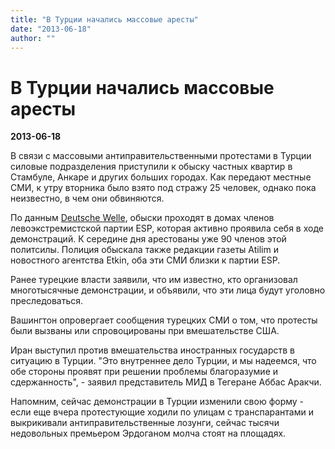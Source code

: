 ```yaml
---
title: "В Турции начались массовые аресты"
date: "2013-06-18"
author: ""
---
```


# В Турции начались массовые аресты

**2013-06-18** 

В связи с массовыми антиправительственными протестами в Турции силовые подразделения приступили к обыску частных квартир в Стамбуле, Анкаре и других больших городах. Как передают местные СМИ, к утру вторника было взято под стражу 25 человек, однако пока неизвестно, в чем они обвиняются.

По данным [Deutsche Welle](http://www.dw.de/%D0%B2-%D1%85%D0%BE%D0%B4%D0%B5-%D0%BE%D0%B1%D1%8B%D1%81%D0%BA%D0%BE%D0%B2-%D0%B2-%D1%82%D1%83%D1%80%D1%86%D0%B8%D0%B8-%D0%B7%D0%B0%D0%B4%D0%B5%D1%80%D0%B6%D0%B0%D0%BD%D1%8B-%D0%B4%D0%B5%D1%81%D1%8F%D1%82%D0%BA%D0%B8-%D1%87%D0%B5%D0%BB%D0%BE%D0%B2%D0%B5%D0%BA/a-16888665), обыски проходят в домах членов левоэкстремистской партии ESP, которая активно проявила себя в ходе демонстраций. К середине дня арестованы уже 90 членов этой политсилы. Полиция обыскала также редакции газеты Atilim и новостного агентства Etkin, оба эти СМИ близки к партии ESP.

Ранее турецкие власти заявили, что им известно, кто организовал многотысячные демонстрации, и объявили, что эти лица будут уголовно преследоваться.

Вашингтон опровергает сообщения турецких СМИ о том, что протесты были вызваны или спровоцированы при вмешательстве США.

Иран выступил против вмешательства иностранных государств в ситуацию в Турции. "Это внутреннее дело Турции, и мы надеемся, что обе стороны проявят при решении проблемы благоразумие и сдержанность", - заявил представитель МИД в Тегеране Аббас Аракчи.

Напомним, сейчас демонстрации в Турции изменили свою форму - если еще вчера протестующие ходили по улицам с транспарантами и выкрикивали антиправительственные лозунги, сейчас тысячи недовольных премьером Эрдоганом молча стоят на площадях.